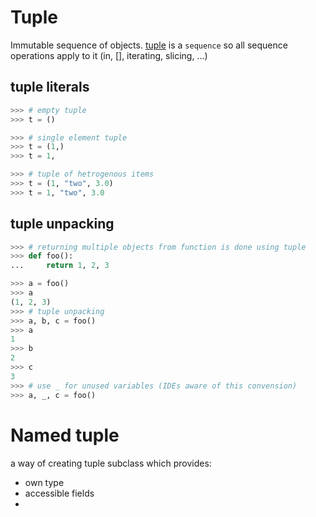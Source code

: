 # Tuple
Immutable sequence of objects.
[tuple](https://docs.python.org/3/library/stdtypes.html#tuple) is a `sequence` so all sequence operations apply to it (in, [], iterating, slicing, ...)
## tuple literals
```python
>>> # empty tuple
>>> t = ()

>>> # single element tuple
>>> t = (1,)
>>> t = 1,

>>> # tuple of hetrogenous items
>>> t = (1, "two", 3.0)
>>> t = 1, "two", 3.0
```
## tuple unpacking
```python
>>> # returning multiple objects from function is done using tuple
>>> def foo():
...     return 1, 2, 3

>>> a = foo()
>>> a
(1, 2, 3)
>>> # tuple unpacking
>>> a, b, c = foo()
>>> a
1
>>> b
2
>>> c
3
>>> # use _ for unused variables (IDEs aware of this convension)
>>> a, _, c = foo()
```
# Named tuple
a way of creating tuple subclass which provides:

 - own type
 - accessible fields
 - 

<!--stackedit_data:
eyJoaXN0b3J5IjpbLTEyNTk0OTkxNzAsMTM4OTM4OTAzOSwtMT
kxNTQ5OTE2MSwxMDA3Mjc5Njc5XX0=
-->